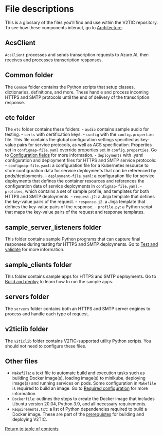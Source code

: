 # File descriptions

This is a glossary of the files you'll find and use within the V2TIC repository. To see how these components interact, go to [Architecture](../about/architecture.md).

## AcsClient

`AcsClient` processes and sends transcription requests to Azure AI, then receives and processes transcription responses.

## Common folder

The `Common` folder contains the Python scripts that setup classes, dictionaries, definitions, and more. These handle and process incoming HTTPS and SMTP protocols until the end of delivery of the transcription response.

## etc folder

The `etc` folder contains these folders:
    - `audio` contains sample audio for testing.
    - `certs` with certification keys.
    - `config` with the `config.properties` file. This file contains the global configuration settings specified as key-value pairs for service protocols, as well as ACS specification. Properties set in `configmap-file.yaml` override properties set in `config.properties`. Go to [Configuration fields](../reference/deploy-configurations-templates.md) for more information.
    - `deployments` with .yaml configuration and deployment files for HTTPS and SMTP service protocols:
        - `configmap-file.yaml`: a configuration file for a Kubernetes resource to store configuration data for service deployments that can be referenced by pods/deployments.
        - `deployment-file.yaml`: a configuration file for service deployments that defines the container resources and references the configuration data of service deployments in `configmap-file.yaml`.
    - `profiles`, which contains a set of sample profile, and templates for both HTTPS and SMTP deployments.
        - `request.j2`: a Jinja template that defines the key-value pairs of the request.
        - `response.j2`: a Jinja template that defines the key-value pairs of the response.
        - `profile.py`: a Python script that maps the key-value pairs of the request and response templates.

## sample_server_listeners folder

This folder contains sample Python programs that can capture final responses during testing for HTTPS and SMTP deployments. Go to [Test and validate](../test-validate/test-validate.md) for more information.

## sample_clients folder

This folder contains sample apps for HTTPS and SMTP deployments. Go to [Build and deploy](../build-deploy/build-summary.md) to learn how to run the sample apps.

## servers folder

The `servers` folder contains both an HTTPS and SMTP server engines to process and handle each type of request.

## v2ticlib folder

The `v2ticlib` folder contains V2TIC-supported utility Python scripts. You should not need to configure these files.

## Other files

- `Makefile`: a text file to automate build and execution tasks such as building Docker image(s), loading image(s) to minikube, deploying image(s) and running services on pods. Some configuration in `Makefile` is required to build an image. Go to [Required configuration](../reference/configure-makefile.md) for more information.
- `Dockerfile`: outlines the steps to create the Docker image that includes Ubuntu version 20.04, Python 3.9, and all necessary requirements.
- `Requirements.txt`: a list of Python dependencies required to build a Docker image. These are part of the [prerequistes](../about/prerequisites.md) for building and deploying V2TIC.

[Return to table of contents](../index.md)
